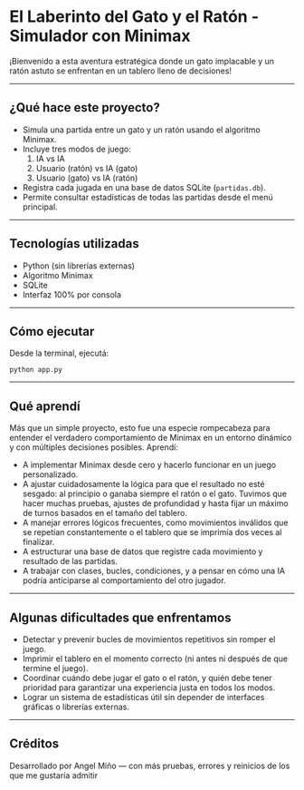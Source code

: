 # El Laberinto del Gato y el Ratón - Simulador con Minimax

¡Bienvenido a esta aventura estratégica donde un gato implacable y un ratón astuto se enfrentan en un tablero lleno de decisiones!

---

## ¿Qué hace este proyecto?

- Simula una partida entre un gato y un ratón usando el algoritmo Minimax.
- Incluye tres modos de juego:
  1. IA vs IA
  2. Usuario (ratón) vs IA (gato)
  3. Usuario (gato) vs IA (ratón)
- Registra cada jugada en una base de datos SQLite (`partidas.db`).
- Permite consultar estadísticas de todas las partidas desde el menú principal.

---

## Tecnologías utilizadas

- Python (sin librerías externas)
- Algoritmo Minimax
- SQLite
- Interfaz 100% por consola

---

## Cómo ejecutar

Desde la terminal, ejecutá:

```
python app.py
```

---

## Qué aprendí

Más que un simple proyecto, esto fue una especie rompecabeza para entender el verdadero comportamiento de Minimax en un entorno dinámico y con múltiples decisiones posibles. Aprendí:

- A implementar Minimax desde cero y hacerlo funcionar en un juego personalizado.
- A ajustar cuidadosamente la lógica para que el resultado no esté sesgado: al principio o ganaba siempre el ratón o el gato. Tuvimos que hacer muchas pruebas, ajustes de profundidad y hasta fijar un máximo de turnos basados en el tamaño del tablero.
- A manejar errores lógicos frecuentes, como movimientos inválidos que se repetían constantemente o el tablero que se imprimía dos veces al finalizar.
- A estructurar una base de datos que registre cada movimiento y resultado de las partidas.
- A trabajar con clases, bucles, condiciones, y a pensar en cómo una IA podría anticiparse al comportamiento del otro jugador.

---

## Algunas dificultades que enfrentamos

- Detectar y prevenir bucles de movimientos repetitivos sin romper el juego.
- Imprimir el tablero en el momento correcto (ni antes ni después de que termine el juego).
- Coordinar cuándo debe jugar el gato o el ratón, y quién debe tener prioridad para garantizar una experiencia justa en todos los modos.
- Lograr un sistema de estadísticas útil sin depender de interfaces gráficas o librerías externas.

---

## Créditos

Desarrollado por Angel Miño — con más pruebas, errores y reinicios de los que me gustaría admitir